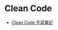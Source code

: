 # Clean Code
- [Clean Code 手寫筆記](https://medium.com/%E6%89%8B%E5%AF%AB%E7%AD%86%E8%A8%98/clean-code-b45a89ea8c66)